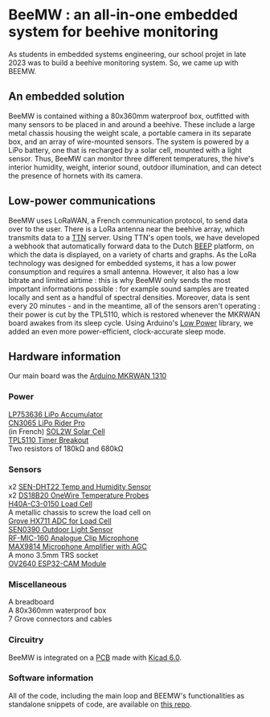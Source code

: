 # BeeMW : an all-in-one embedded system for beehive monitoring

As students in embedded systems engineering, our school projet in late 2023 was to build a beehive monitoring system.  So, we came up with BEEMW.


## An embedded solution

BeeMW is contained withing a 80x360mm waterproof box, outfitted with many sensors to be placed in and around a beehive. These include a large metal chassis housing the weight scale, a portable camera in its separate box, and an array of wire-mounted sensors. The system is powered by a LiPo battery, one that is recharged by a solar cell, mounted with a light sensor. Thus, BeeMW can monitor three different temperatures, the hive's interior humidity, weight, interior sound, outdoor illumination, and can detect the presence of hornets with its camera.

## Low-power communications

BeeMW uses LoRaWAN, a French communication protocol, to send data over to the user. There is a LoRa antenna near the beehive array, which transmits data to a [TTN](https://www.thethingsnetwork.org/) server. Using TTN's open tools, we have developed a webhook that automatically forward data to the Dutch [BEEP](https://beep.nl/) platform, on which the data is displayed, on a variety of charts and graphs.
As the LoRa technology was designed for embedded systems, it has a low power consumption and requires a small antenna. However, it also has a low bitrate and limited airtime : this is why BeeMW only sends the most important informations possible : for example sound samples are treated locally and sent as a handful of spectral densities. Moreover, data is sent every 20 minutes - and in the meantime, all of the sensors aren't operating : their power is cut by the TPL5110, which is restored whenever the MKRWAN board awakes from its sleep cycle. Using Arduino's [Low Power](https://github.com/arduino-libraries/ArduinoLowPower) library, we added an even more power-efficient, clock-accurate sleep mode.

## Hardware information

Our main board was the [Arduino MKRWAN 1310](https://docs.arduino.cc/hardware/mkr-wan-1310/)
### Power
[LP753636 LiPo Accumulator](https://www.tme.eu/en/details/accu-lp753636_cl/rechargeable-batteries/cellevia-batteries/)  
[CN3065 LiPo Rider Pro](https://www.seeedstudio.com/LiPo-Rider-Pro.html)  
(in French) [SOL2W Solar Cell](https://www.gotronic.fr/art-cellule-solaire-sol2w-18995.htm)  
[TPL5110 Timer Breakout](https://www.adafruit.com/product/3435)  
Two resistors of 180kΩ and 680kΩ  
### Sensors
x2 [SEN-DHT22 Temp and Humidity Sensor](https://joy-it.net/en/products/SEN-DHT22)  
x2 [DS18B20 OneWire Temperature Probes](https://www.analog.com/en/products/ds18b20.html)  
[H40A-C3-0150 Load Cell](https://www.bosche.eu/en/scale-components/load-cells/single-point-load-cell/single-point-load-cell-h40a)  
A metallic chassis to screw the load cell on  
[Grove HX711 ADC for Load Cell](https://www.seeedstudio.com/Grove-ADC-for-Load-Cell-HX711-p-4361.html)  
[SEN0390 Outdoor Light Sensor](https://wiki.dfrobot.com/Ambient_Light_Sensor_0_200klx_SKU_SEN0390)  
[RF-MIC-160 Analogue Clip Microphone](https://www.conrad.com/en/p/renkforce-rf-mic-160-clip-speech-microphone-transfer-type-details-analogue-incl-clip-2332132.html)  
[MAX9814 Microphone Amplifier with AGC](https://www.adafruit.com/product/1713)  
A mono 3.5mm TRS socket  
[OV2640 ESP32-CAM Module](https://wiki.dfrobot.com/ESP32_CAMERA-QR_Tutorial)  
### Miscellaneous
A breadboard  
A 80x360mm waterproof box  
7 Grove connectors and cables  
### Circuitry

BeeMW is integrated on a [PCB](./bmw_pcb.cad) made with [Kicad 6.0](https://www.kicad.org/).  

### Software information

All of the code, including the main loop and BEEMW's functionalities as standalone snippets of code, are available on [this repo](https://github.com/MathisVermeren/Open-Ruche-Project-SE-Polytech2023).